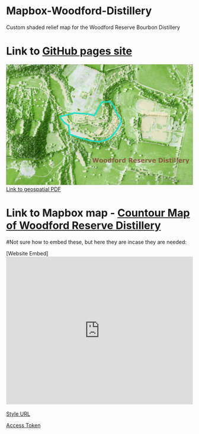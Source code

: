 # Mapbox-Woodford-Distillery
Custom shaded relief map for the Woodford Reserve Bourbon Distillery

Link to [GitHub pages site](https://rsmith10101.github.io/Mapbox-Woodford-Distillery/)
=


![Woodford Reserve Distillery Campus](Woodford-map.jpg)
[Link to geospatial PDF](Woodford-map.pdf)

Link to Mapbox map - [Countour Map of Woodford Reserve Distillery](https://studio.mapbox.com/styles/rsmith10101/cl2kqq98a001714k62xpjd79p/edit/#14.78/38.11082/-84.81193/10.4/1)
=


#Not sure how to embed these, but here they are incase they are needed:

[Website Embed] <iframe width='100%' height='400px' src="https://api.mapbox.com/styles/v1/rsmith10101/cl2kqq98a001714k62xpjd79p.html?title=false&access_token=pk.eyJ1IjoicnNtaXRoMTAxMDEiLCJhIjoiY2wyNmFjbDZyMDRvNTNkbzhjcmwwbDVwMCJ9.2dwepCJlObOJueHSLI8OLQ&zoomwheel=false#0.57/11.3/7.9" title="Woodford Distillery" style="border:none;"></iframe>

[Style URL](mapbox://styles/rsmith10101/cl2kqq98a001714k62xpjd79p)

[Access Token](pk.eyJ1IjoicnNtaXRoMTAxMDEiLCJhIjoiY2wyNmFjbDZyMDRvNTNkbzhjcmwwbDVwMCJ92dwepCJlObOJueHSLI8OLQ)


